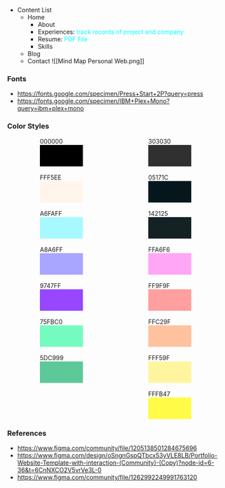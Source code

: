 - Content List
	- Home
		- About
		- Experiences: <span style="color: aqua">track records of project and company</span>
		- Resume: <span style="color: aqua">PDF File</span>
		- Skills
	- Blog
	- Contact
![[Mind Map Personal Web.png]]
### Fonts
- https://fonts.google.com/specimen/Press+Start+2P?query=press
- https://fonts.google.com/specimen/IBM+Plex+Mono?query=ibm+plex+mono


### Color Styles
<div style="display: flex; justify-content: space-around;">
	<div>
		000000
		<div style="background:#000000; height: 50px;  width: 100px"></div>
		<br> 
		FFF5EE
		<div style="background:#FFF5EA; height: 50px;  width: 100px"></div>
		<br>
		A6FAFF
		<div style="background:#A6FAFF; height: 50px;  width: 100px"></div>
		<br>
		A8A6FF
		<div style="background:#A8A6FF; height: 50px;  width: 100px"></div>
		<br>
		9747FF
		<div style="background:#9747FF; height: 50px;  width: 100px"></div>
		<br>
		75FBC0
		<div style="background:#75FBC0; height: 50px;  width: 100px"></div>
		<br>
		5DC999
		<div style="background:#5DC999; height: 50px;  width: 100px"></div>
	</div>
	<div>
		303030
		<div style="background:#303030; height: 50px;  width: 100px"></div>
		<br>
		05171C
		<div style="background:#05171C; height: 50px;  width: 100px"></div>
		<br>
		142125
		<div style="background:#142125; height: 50px;  width: 100px"></div>
		<br>
		FFA6F6
		<div style="background:#FFA6F6; height: 50px;  width: 100px"></div>
		<br>
		FF9F9F
		<div style="background:#FF9F9F; height: 50px;  width: 100px"></div>
		<br>
		FFC29F
		<div style="background:#FFC29F; height: 50px;  width: 100px"></div>
		<br>
		FFF59F
		<div style="background:#FFF59F; height: 50px;  width: 100px"></div>
		<br>
		FFFB47
		<div style="background:#FFFB47; height: 50px;  width: 100px"></div>
	</div>
</div>

### References
- https://www.figma.com/community/file/1205138501284675696
- https://www.figma.com/design/oSngnGspQTbcx53yVLE8LB/Portfolio-Website-Template-with-interaction-(Community)-(Copy)?node-id=6-36&t=6CnNXCO2V5vrVe3L-0
- https://www.figma.com/community/file/1262992249991763120



